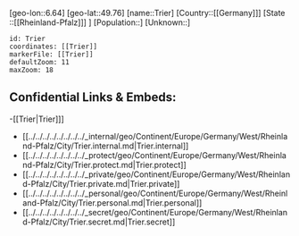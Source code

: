 ﻿---
location: [49.76,6.64]
mapzoom: [7,12] 
mapmarker: city 
type: City
tags:
- geo/City


SpocWebEntityId: 34980
isDeleted: false
confidential: public

---
[geo-lon::6.64]
[geo-lat::49.76]
[name::Trier]
[Country::[[Germany]]]
[State ::[[Rheinland-Pfalz]]] ]
[Population::]
[Unknown::]


```leaflet
id: Trier
coordinates: [[Trier]]
markerFile: [[Trier]]
defaultZoom: 11 
maxZoom: 18
```


## Confidential Links & Embeds: 
-[[Trier|Trier]]] 
- [[../../../../../../../../_internal/geo/Continent/Europe/Germany/West/Rheinland-Pfalz/City/Trier.internal.md|Trier.internal]] 
- [[../../../../../../../../_protect/geo/Continent/Europe/Germany/West/Rheinland-Pfalz/City/Trier.protect.md|Trier.protect]] 
- [[../../../../../../../../_private/geo/Continent/Europe/Germany/West/Rheinland-Pfalz/City/Trier.private.md|Trier.private]] 
- [[../../../../../../../../_personal/geo/Continent/Europe/Germany/West/Rheinland-Pfalz/City/Trier.personal.md|Trier.personal]] 
- [[../../../../../../../../_secret/geo/Continent/Europe/Germany/West/Rheinland-Pfalz/City/Trier.secret.md|Trier.secret]] 
